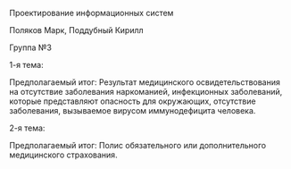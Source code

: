 Проектирование информационных систем 

Поляков Марк, Поддубный Кирилл

Группа №3

1-я тема:

Предполагаемый итог: Результат медицинского освидетельствования на отсутствие заболевания наркоманией, инфекционных заболеваний, которые представляют опасность для окружающих, отсутствие заболевания, вызываемое вирусом иммунодефицита человека.

2-я тема:

Предполагаемый итог: Полис обязательного или дополнительного медицинского страхования.
